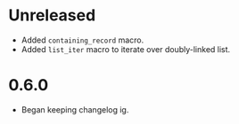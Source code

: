 # Unreleased
* Added `containing_record` macro.
* Added `list_iter` macro to iterate over doubly-linked list.
# 0.6.0
* Began keeping changelog ig.